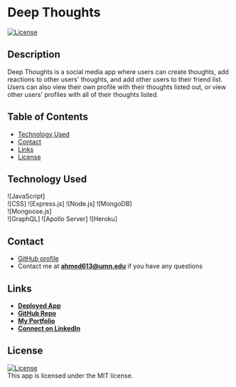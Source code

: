 # Deep Thoughts

 <a href=./LICENSE>![License](https://img.shields.io/badge/License%3A-MIT-green.svg)</a>  

## Description
Deep Thoughts is a social media app where users can create thoughts, add reactions to other users' thoughts, and add other users to their friend list. Users can also view their own profile with their thoughts listed out, or view other users' profiles with all of their thoughts listed.


## Table of Contents
- [Technology Used](#technology-used)
- [Contact](#contact)
- [Links](#links)
- [License](#license)


## Technology Used
![JavaScript]       
![CSS]
![Express.js]
![Node.js] 
![MongoDB]  
![Mongoose.js]  
![GraphQL]
![Apollo Server] 
![Heroku] 


## Contact
- [GitHub profile](https://github.com/azizahmed77/)
- Contact me at **ahmed613@umn.edu** if you have any questions

## Links
- **[Deployed App](https://arcane-depths-10773.herokuapp.com)**
- **[GitHub Repo](https://github.com/azizahmed77/Deep-Thoughts)**
- **[My Portfolio](https://azizahmed77.github.io/React-Portfolio/)**
- **[Connect on LinkedIn](https://www.linkedin.com/in/aziz-ahmed)**

## License  
<a href=./LICENSE>![License](https://img.shields.io/badge/License%3A-MIT-green.svg)</a>     
This app is licensed under the MIT license.